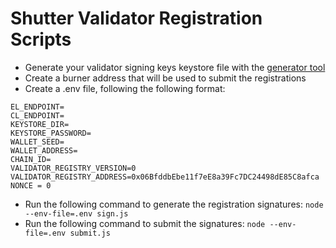 # Shutter Validator Registration Scripts

- Generate your validator signing keys keystore file with the [generator tool](https://github.com/gnosischain/validator-data-generator/tree/master)
- Create a burner address that will be used to submit the registrations
- Create a .env file, following the following format:
```
EL_ENDPOINT=
CL_ENDPOINT=
KEYSTORE_DIR=
KEYSTORE_PASSWORD=
WALLET_SEED=
WALLET_ADDRESS=
CHAIN_ID=
VALIDATOR_REGISTRY_VERSION=0
VALIDATOR_REGISTRY_ADDRESS=0x06BfddbEbe11f7eE8a39Fc7DC24498dE85C8afca
NONCE = 0
```
- Run the following command to generate the registration signatures: `node --env-file=.env sign.js`
- Run the following command to submit the signatures: `node --env-file=.env submit.js`

